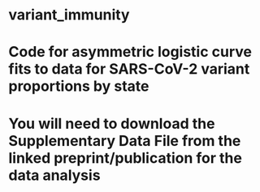 # variant_immunity

# Code for asymmetric logistic curve fits to data for SARS-CoV-2 variant proportions by state
# You will need to download the Supplementary Data File from the linked preprint/publication for the data analysis
